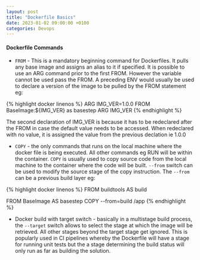 ```yaml
---
layout: post
title: "Dockerfile Basics"
date: 2023-01-02 09:00:00 +0100
categories: Devops
---
```


#### Dockerfile Commands

* `FROM` - This is a mandatory beginning command for Dockerfiles.  It pulls any base image and assigns an alias to it if specified.  It is possible to use an ARG command prior to the first FROM.  However the variable cannot be used pass the FROM.  A preceding ENV would usually be used to declare a version of the image to be pulled by the FROM statement eg:

{% highlight docker linenos %}
ARG IMG_VER=1.0.0
FROM BaseImage:${IMG_VER} as basestep
ARG IMG_VER
{% endhighlight %}

The second declaration of IMG_VER is because it has to be redeclared after the FROM in case the default value needs to be accessed.  When redeclared with no value, it is assigned the value from the previous declation ie 1.0.0

* `COPY` - the only commands that runs on the local machine where the docker file is being executed.  All other commands eg RUN will be within the container.  `COPY` is usually used to copy source code from the local machine to the container where the code will be built.  `--from` switch can be used to modify the source stage of the copy instruction.  The `--from` can be a previous build layer eg:

{% highlight docker linenos %}
FROM buildtools AS build

FROM BaseImage AS basestep
COPY --from=build /app
{% endhighlight %}

* Docker build with target switch - basically in a multistage build process, the `--target` switch allows to select the stage at which the image will be retrieved.  All other stages beyond the target stage get ignored.  This is popularly used in CI pipelines whereby the Dockerfile will have a stage for running unit tests but the a stage determining the build status will only run as far as building the solution.